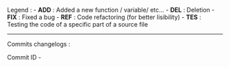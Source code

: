 Legend :
    - **ADD** : Added a new function / variable/ etc...
    - **DEL** : Deletion
    - **FIX** : Fixed a bug
    - **REF** : Code refactoring (for better lisibility)
    - **TES** : Testing the code of a specific part of a source file

---------------------------------------------------------
Commits changelogs :



Commit ID -

